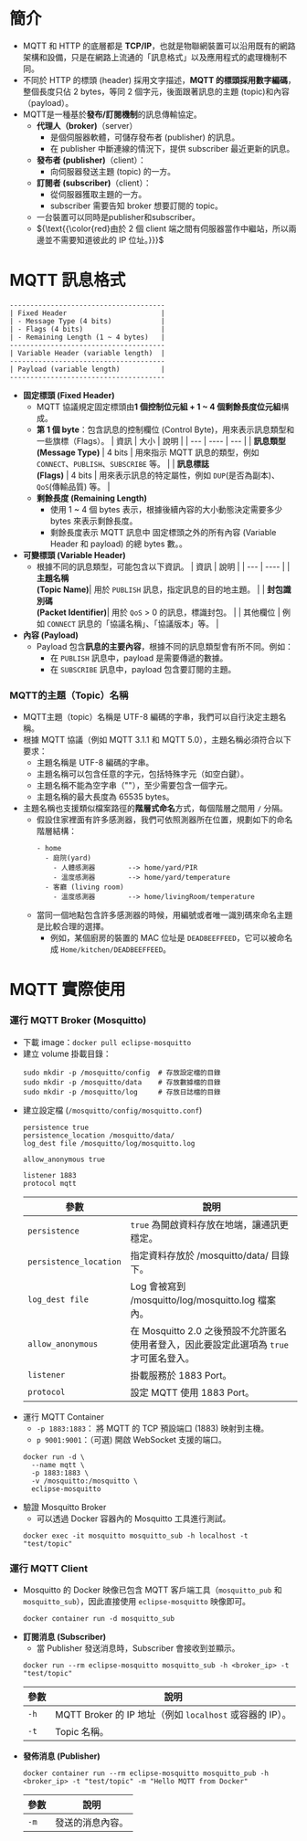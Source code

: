 # 簡介
- MQTT 和 HTTP 的底層都是 **TCP/IP**，也就是物聯網裝置可以沿用既有的網路架構和設備，只是在網路上流通的「訊息格式」以及應用程式的處理機制不同。
- 不同於 HTTP 的標頭 (header) 採用文字描述，**MQTT 的標頭採用數字編碼**，整個長度只佔 2 bytes，等同 2 個字元，後面跟著訊息的主題 (topic)和內容（payload）。
- MQTT是一種基於**發布/訂閱機制**的訊息傳輸協定。
  - **代理人（broker)**（server）
    - 是個伺服器軟體，可儲存發布者 (publisher) 的訊息。
    - 在 publisher 中斷連線的情況下，提供 subscriber 最近更新的訊息。
  - **發布者 (publisher)**（client）：
    - 向伺服器發送主題 (topic) 的一方。
  - **訂閱者 (subscriber)**（client）：
    - 從伺服器獲取主題的一方。
    - subscriber 需要告知 broker 想要訂閱的 topic。
  - 一台裝置可以同時是publisher和subscriber。
  - ${\text{{\color{red}由於 2 個 client 端之間有伺服器當作中繼站，所以兩邊並不需要知道彼此的 IP 位址。}}}$
 

# MQTT 訊息格式
```
--------------------------------------  
| Fixed Header                       |  
| - Message Type (4 bits)            |  
| - Flags (4 bits)                   |  
| - Remaining Length (1 ~ 4 bytes)   |  
-------------------------------------- 
| Variable Header (variable length)  | 
--------------------------------------  
| Payload (variable length)          | 
--------------------------------------  
```
- **固定標頭 (Fixed Header)**
  - MQTT 協議規定固定標頭由**1 個控制位元組 + 1 ~ 4 個剩餘長度位元組**構成。
  - **第 1 個 byte**：包含訊息的控制欄位 (Control Byte)，用來表示訊息類型和一些旗標（Flags）。 
    | 資訊 | 大小 | 說明 |
    | --- | ---- | --- |
    | **訊息類型<br/>(Message Type)** | 4 bits | 用來指示 MQTT 訊息的類型，例如 `CONNECT`、`PUBLISH`、`SUBSCRIBE` 等。 |
    | **訊息標誌<br/>(Flags)** | 4 bits | 用來表示訊息的特定屬性，例如 `DUP`(是否為副本)、`QoS`(傳輸品質) 等。 |
  - **剩餘長度 (Remaining Length)**
    - 使用 1 ~ 4 個 bytes 表示，根據後續內容的大小動態決定需要多少 bytes 來表示剩餘長度。 
    - 剩餘長度表示 MQTT 訊息中 固定標頭之外的所有內容 (Variable Header 和 payload) 的總 bytes 數。。
- **可變標頭 (Variable Header)**
  - 根據不同的訊息類型，可能包含以下資訊。
    | 資訊 | 說明 |
    | --- | ---- |
    | **主題名稱<br/>(Topic Name)**| 用於 `PUBLISH` 訊息，指定訊息的目的地主題。 |
    | **封包識別碼<br/>(Packet Identifier)**| 用於 `QoS` > 0 的訊息，標識封包。 |
    | 其他欄位 | 例如 `CONNECT` 訊息的「協議名稱」、「協議版本」等。 |
- **內容 (Payload)**
  - Payload 包含**訊息的主要內容**，根據不同的訊息類型會有所不同。例如：
    - 在 `PUBLISH` 訊息中，payload 是需要傳遞的數據。
    - 在 `SUBSCRIBE` 訊息中，payload 包含要訂閱的主題。

### MQTT的主題（Topic）名稱 
- MQTT主題（topic）名稱是 UTF-8 編碼的字串，我們可以自行決定主題名稱。
- 根據 MQTT 協議（例如 MQTT 3.1.1 和 MQTT 5.0），主題名稱必須符合以下要求：
  - 主題名稱是 UTF-8 編碼的字串。
  - 主題名稱可以包含任意的字元，包括特殊字元（如空白鍵）。
  - 主題名稱不能為空字串（""），至少需要包含一個字元。
  - 主題名稱的最大長度為 65535 bytes。
- 主題名稱也支援類似檔案路徑的**階層式命名**方式，每個階層之間用 `/` 分隔。
  - 假設住家裡面有許多感測器，我們可依照測器所在位置，規劃如下的命名階層結構：
    ```
    - home
      - 庭院(yard)
        - 人體感測器        --> home/yard/PIR
        - 溫度感測器        --> home/yard/temperature
      - 客廳 (living room)
        - 溫度感測器        --> home/livingRoom/temperature
    ```
  - 當同一個地點包含許多感測器的時候，用編號或者唯一識別碼來命名主題是比較合理的選擇。
    - 例如，某個廚房的裝置的 MAC 位址是 `DEADBEEFFEED`，它可以被命名成 `Home/kitchen/DEADBEEFFEED`。

# MQTT 實際使用
### 運行 MQTT Broker (Mosquitto)
- 下載 image：`docker pull eclipse-mosquitto`
- 建立 volume 掛載目錄：
  ```
  sudo mkdir -p /mosquitto/config  # 存放設定檔的目錄
  sudo mkdir -p /mosquitto/data    # 存放數據檔的目錄
  sudo mkdir -p /mosquitto/log     # 存放日誌檔的目錄
  ```
- 建立設定檔 (`/mosquitto/config/mosquitto.conf`)
  ```
  persistence true
  persistence_location /mosquitto/data/
  log_dest file /mosquitto/log/mosquitto.log
  
  allow_anonymous true

  listener 1883
  protocol mqtt
  ```
  | 參數 | 說明 |
  | --- | ---- |
  | `persistence` | `true` 為開啟資料存放在地端，讓通訊更穩定。 |
  | `persistence_location` | 指定資料存放於 /mosquitto/data/ 目錄下。 |
  | `log_dest file` | Log 會被寫到 /mosquitto/log/mosquitto.log 檔案內。 |
  | `allow_anonymous` | 在 Mosquitto 2.0 之後預設不允許匿名使用者登入，因此要設定此選項為 `true` 才可匿名登入。 |
  | `listener` | 掛載服務於 1883 Port。 |
  | `protocol` | 設定  MQTT 使用 1883 Port。 |
- 運行 MQTT Container
  - `-p 1883:1883`： 將 MQTT 的 TCP 預設端口 (1883) 映射到主機。
  - `p 9001:9001`：（可選) 開啟 WebSocket 支援的端口。 
  ```
  docker run -d \
    --name mqtt \
    -p 1883:1883 \
    -v /mosquitto:/mosquitto \
    eclipse-mosquitto
  ```
- 驗證 Mosquitto Broker
  - 可以透過 Docker 容器內的 Mosquitto 工具進行測試。
  ```
  docker exec -it mosquitto mosquitto_sub -h localhost -t "test/topic"
  ```
### 運行 MQTT Client
- Mosquitto 的 Docker 映像已包含 MQTT 客戶端工具（`mosquitto_pub` 和 `mosquitto_sub`），因此直接使用 `eclipse-mosquitto` 映像即可。
  ```
  docker container run -d mosquitto_sub
  ```
- **訂閱消息 (Subscriber)**
  - 當 Publisher 發送消息時，Subscriber 會接收到並顯示。 
  ```
  docker run --rm eclipse-mosquitto mosquitto_sub -h <broker_ip> -t "test/topic"  
  ```
  | 參數 | 說明 |
  | --- | ---- |
  | `-h` | MQTT Broker 的 IP 地址（例如 `localhost` 或容器的 IP）。 |
  | `-t` | Topic 名稱。 |
- **發佈消息 (Publisher)**
  ```
  docker container run --rm eclipse-mosquitto mosquitto_pub -h <broker_ip> -t "test/topic" -m "Hello MQTT from Docker"  
  ```
  | 參數 | 說明 |
  | --- | ---- |
  | `-m` | 發送的消息內容。 |


